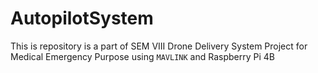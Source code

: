 # AutopilotSystem
This is repository is a part of SEM VIII Drone Delivery System Project for Medical Emergency Purpose using `MAVLINK` and Raspberry Pi 4B


